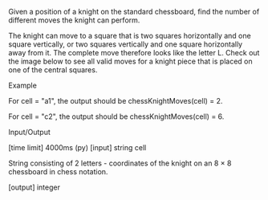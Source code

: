 Given a position of a knight on the standard chessboard, find the number of different moves the knight can perform.

The knight can move to a square that is two squares horizontally and one square vertically, or two squares vertically and one square horizontally away from it. The complete move therefore looks like the letter L. Check out the image below to see all valid moves for a knight piece that is placed on one of the central squares.



Example

For cell = "a1", the output should be
chessKnightMoves(cell) = 2.



For cell = "c2", the output should be
chessKnightMoves(cell) = 6.



Input/Output

[time limit] 4000ms (py)
[input] string cell

String consisting of 2 letters - coordinates of the knight on an 8 × 8 chessboard in chess notation.

[output] integer
